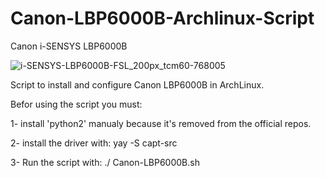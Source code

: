 # Canon-LBP6000B-Archlinux-Script

Canon i-SENSYS LBP6000B

![i-SENSYS-LBP6000B-FSL_200px_tcm60-768005](https://github.com/ots25/Canon-LBP6000B-Archlinux-Script/assets/89610703/eefd60b6-c7e3-4188-9ff5-db0f2b968de1)


Script to install and configure Canon LBP6000B in ArchLinux.

Befor using the script you must:

1- install 'python2' manualy because it's removed from the official repos.

2- install the driver with: yay -S capt-src

3- Run the script with: ./ Canon-LBP6000B.sh
